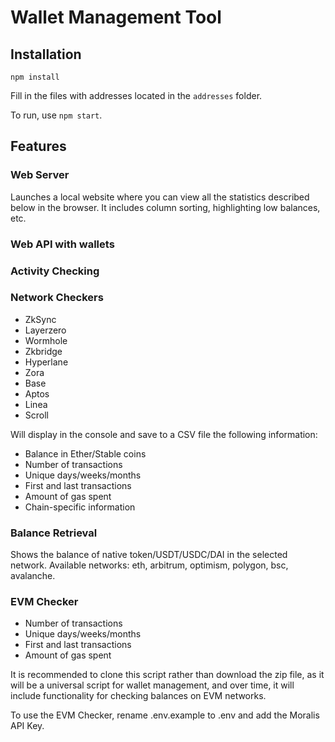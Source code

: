 # Wallet Management Tool
## Installation
`npm install`

Fill in the files with addresses located in the `addresses` folder.

To run, use `npm start`.

## Features
### Web Server
Launches a local website where you can view all the statistics described below in the browser. It includes column sorting, highlighting low balances, etc.

### Web API with wallets

### Activity Checking

### Network Checkers
* ZkSync
* Layerzero
* Wormhole
* Zkbridge
* Hyperlane
* Zora
* Base
* Aptos
* Linea
* Scroll

Will display in the console and save to a CSV file the following information:

* Balance in Ether/Stable coins
* Number of transactions
* Unique days/weeks/months
* First and last transactions
* Amount of gas spent
* Chain-specific information


### Balance Retrieval

Shows the balance of native token/USDT/USDC/DAI in the selected network. Available networks: eth, arbitrum, optimism, polygon, bsc, avalanche.

### EVM Checker
* Number of transactions
* Unique days/weeks/months
* First and last transactions
* Amount of gas spent

It is recommended to clone this script rather than download the zip file, as it will be a universal script for wallet management, and over time, it will include functionality for checking balances on EVM networks.

To use the EVM Checker, rename .env.example to .env and add the Moralis API Key.
